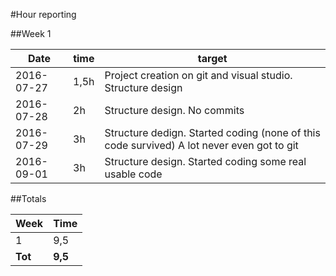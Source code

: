 #Hour reporting

##Week 1

Date       | time | target |
-----------|------|--------|
2016-07-27 | 1,5h | Project creation on git and visual studio. Structure design |
2016-07-28 | 2h   | Structure design. No commits |
2016-07-29 | 3h   | Structure dedign. Started coding (none of this code survived) A lot never even got to git |
2016-09-01 | 3h   | Structure design. Started coding some real usable code |

##Totals

 Week   | Time    |
--------|---------|
 1      | 9,5     |
**Tot** | **9,5** |
